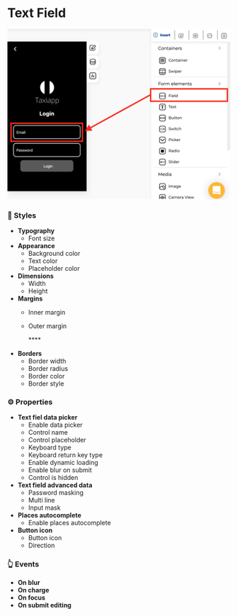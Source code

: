 # Text Field

![](../../../.gitbook/assets/captura-de-pantalla-2020-02-06-a-la-s-12.38.05.png)



### 🎨 Styles

* **Typography**
  * Font size
* **Appearance**
  * Background color
  * Text color
  * Placeholder color
* **Dimensions**
  * Width
  * Height
* **Margins**
  * Inner margin
  * Outer margin

    \*\*\*\*
* **Borders**
  * Border width
  * Border radius
  * Border color
  * Border style

### ⚙ Properties

* **Text fiel data picker**
  * Enable data picker 
  * Control name
  * Control placeholder
  * Keyboard type
  * Keyboard return key type
  * Enable dynamic loading
  * Enable blur on submit
  * Control is hidden
* **Text field advanced data**
  * Password masking
  * Multi line
  * Input mask
* **Places autocomplete**
  * Enable places autocomplete
* **Button icon**
  * Button icon
  * Direction

### 👆 Events

* **On blur**
* **On charge**
* **On focus**
* **On submit editing**

